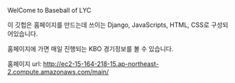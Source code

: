 WelCome to Baseball of LYC

이 깃헙은 홈페이지를 만드는데 쓰이는 Django, JavaScripts, HTML, CSS로 구성되어있습니다.

홈페이지에 가면 매일 진행되는 KBO 경기정보를 볼 수 있습니다.

홈페이지 url: http://ec2-15-164-218-15.ap-northeast-2.compute.amazonaws.com/main/